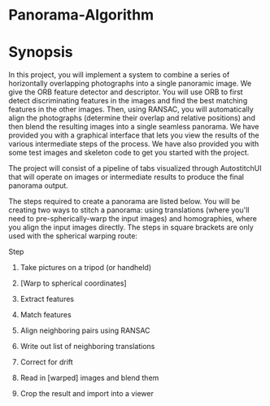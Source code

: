 # Panorama-Algorithm

# Synopsis

In this project, you will implement a system to combine a series of horizontally overlapping photographs into a single panoramic image. We give the ORB feature detector and descriptor. You will use ORB to first detect discriminating features in the images and find the best matching features in the other images. Then, using RANSAC, you will automatically align the photographs (determine their overlap and relative positions) and then blend the resulting images into a single seamless panorama. We have provided you with a graphical interface that lets you view the results of the various intermediate steps of the process. We have also provided you with some test images and skeleton code to get you started with the project.

The project will consist of a pipeline of tabs visualized through AutostitchUI that will operate on images or intermediate results to produce the final panorama output.  

The steps required to create a panorama are listed below. You will be creating two ways to stitch a panorama: using translations (where you'll need to pre-spherically-warp the input images) and homographies, where you align the input images directly. The steps in square brackets are only used with the spherical warping route:

 

Step

1. Take pictures on a tripod (or handheld)

2. [Warp to spherical coordinates]

3. Extract features

4. Match features

5. Align neighboring pairs using RANSAC

6. Write out list of neighboring translations

7. Correct for drift

8. Read in [warped] images and blend them

9. Crop the result and import into a viewer
